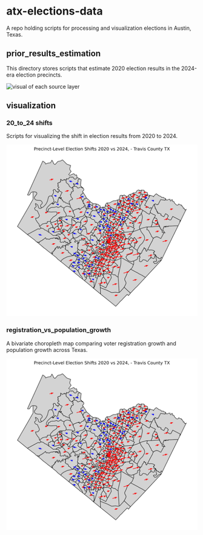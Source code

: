 # atx-elections-data
 
A repo holding scripts for processing and visualization elections in Austin, Texas.

## prior_results_estimation

This directory stores scripts that estimate 2020 election results in the 2024-era election precincts.

![visual of each source layer](prior_results_estimation/intermediate_steps.png)

## visualization

### 20_to_24 shifts

Scripts for visualizing the shift in election results from 2020 to 2024.

![A map of 2020 to 2024 election shifts in Austin. Downtown and the east side generally shifted rightwards.](visualization/20_to_24_shifts/2020_vs_2024_tx.png)

### registration_vs_population_growth

A bivariate choropleth map comparing voter registration growth and population growth across Texas.

![Map of Texas Counties shaded by their population and registration growth.](visualization/20_to_24_shifts/2020_vs_2024_tx.png)
